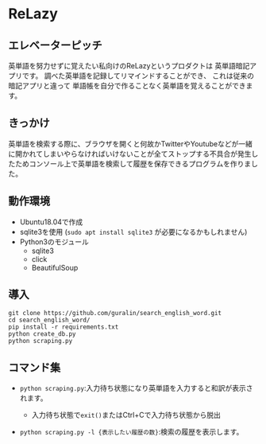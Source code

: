 # ReLazy
## エレベーターピッチ
英単語を努力せずに覚えたい私向けのReLazyというプロダクトは
英単語暗記アプリです。
調べた英単語を記録してリマインドすることができ、
これは従来の暗記アプリと違って
単語帳を自分で作ることなく英単語を覚えることができます。

## きっかけ
英単語を検索する際に、ブラウザを開くと何故かTwitterやYoutubeなどが一緒に開かれてしまいやらなければいけないことが全てストップする不具合が発生したためコンソール上で英単語を検索して履歴を保存できるプログラムを作りました。

## 動作環境
- Ubuntu18.04で作成
- sqlite3を使用 (`sudo apt install sqlite3` が必要になるかもしれません)
- Python3のモジュール
    - sqlite3
    - click
    - BeautifulSoup

## 導入
~~~
git clone https://github.com/guralin/search_english_word.git
cd search_english_word/
pip install -r requirements.txt
python create_db.py
python scraping.py
~~~
## コマンド集
- `python scraping.py`:入力待ち状態になり英単語を入力すると和訳が表示されます。
    - 入力待ち状態で`exit()`またはCtrl+Cで入力待ち状態から脱出


- `python scraping.py -l {表示したい履歴の数}`:検索の履歴を表示します。


